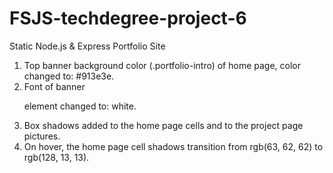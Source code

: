 # FSJS-techdegree-project-6
 Static Node.js & Express Portfolio Site

1. Top banner background color (.portfolio-intro) of home page, color changed to: #913e3e.
2. Font of banner <p> element changed to: white.
3. Box shadows added to the home page cells and to the project page pictures.
4. On hover, the home page cell shadows transition from rgb(63, 62, 62) to rgb(128, 13, 13).

